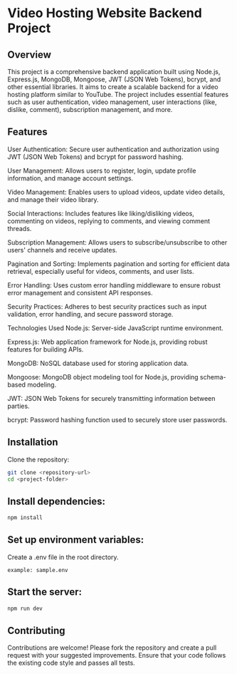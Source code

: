 # Video Hosting Website Backend Project

## Overview

This project is a comprehensive backend application built using Node.js, Express.js, MongoDB, Mongoose, JWT (JSON Web Tokens), bcrypt, and other essential libraries. It aims to create a scalable backend for a video hosting platform similar to YouTube. The project includes essential features such as user authentication, video management, user interactions (like, dislike, comment), subscription management, and more.

## Features

User Authentication: Secure user authentication and authorization using JWT (JSON Web Tokens) and bcrypt for password hashing.

User Management: Allows users to register, login, update profile information, and manage account settings.

Video Management: Enables users to upload videos, update video details, and manage their video library.

Social Interactions: Includes features like liking/disliking videos, commenting on videos, replying to comments, and viewing comment threads.

Subscription Management: Allows users to subscribe/unsubscribe to other users' channels and receive updates.

Pagination and Sorting: Implements pagination and sorting for efficient data retrieval, especially useful for videos, comments, and user lists.

Error Handling: Uses custom error handling middleware to ensure robust error management and consistent API responses.

Security Practices: Adheres to best security practices such as input validation, error handling, and secure password storage.

Technologies Used
Node.js: Server-side JavaScript runtime environment.

Express.js: Web application framework for Node.js, providing robust features for building APIs.

MongoDB: NoSQL database used for storing application data.

Mongoose: MongoDB object modeling tool for Node.js, providing schema-based modeling.

JWT: JSON Web Tokens for securely transmitting information between parties.

bcrypt: Password hashing function used to securely store user passwords.

## Installation
Clone the repository:

```bash
git clone <repository-url>
cd <project-folder>
```
## Install dependencies:

```bash
npm install
```

## Set up environment variables:

Create a .env file in the root directory.
```
example: sample.env
```
## Start the server:
```bash
npm run dev
```
## Contributing

Contributions are welcome! Please fork the repository and create a pull request with your suggested improvements. Ensure that your code follows the existing code style and passes all tests.